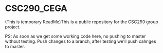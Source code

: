 # CSC290_CEGA


(This is temporary ReadMe)This is a public repository for the CSC290 group project.


PS: As soon as we get some working code here, no pushing to master without testing. Push changes to a branch, after testing we'll push cahnges to master.
